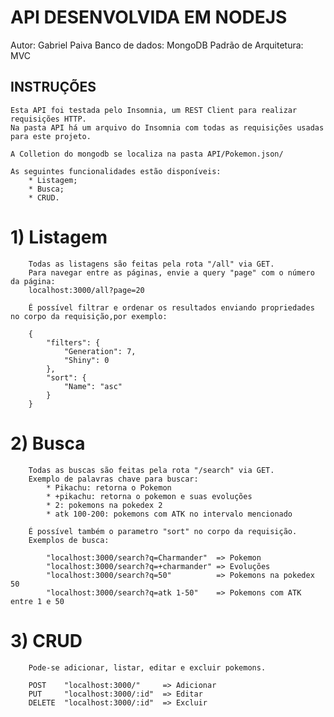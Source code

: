 # API DESENVOLVIDA EM NODEJS

Autor: Gabriel Paiva
Banco de dados: MongoDB
Padrão de Arquitetura: MVC

## INSTRUÇÕES
    Esta API foi testada pelo Insomnia, um REST Client para realizar requisições HTTP.
    Na pasta API há um arquivo do Insomnia com todas as requisições usadas para este projeto.

    A Colletion do mongodb se localiza na pasta API/Pokemon.json/

    As seguintes funcionalidades estão disponíveis:
        * Listagem;
        * Busca;
        * CRUD.

    
#   1) Listagem
        Todas as listagens são feitas pela rota "/all" via GET.
        Para navegar entre as páginas, envie a query "page" com o número da página:
        localhost:3000/all?page=20
        
        É possível filtrar e ordenar os resultados enviando propriedades no corpo da requisição,por exemplo:

        {
            "filters": {
                "Generation": 7,
                "Shiny": 0
            },
            "sort": {
                "Name": "asc"
            }
        }


#   2) Busca
        Todas as buscas são feitas pela rota "/search" via GET.
        Exemplo de palavras chave para buscar:
            * Pikachu: retorna o Pokemon
            * +pikachu: retorna o pokemon e suas evoluções
            * 2: pokemons na pokedex 2
            * atk 100-200: pokemons com ATK no intervalo mencionado
        
        É possível também o parametro "sort" no corpo da requisição.
        Exemplos de busca:

            "localhost:3000/search?q=Charmander"  => Pokemon
            "localhost:3000/search?q=+charmander" => Evoluções
            "localhost:3000/search?q=50"          => Pokemons na pokedex 50
            "localhost:3000/search?q=atk 1-50"    => Pokemons com ATK entre 1 e 50

#   3) CRUD
        Pode-se adicionar, listar, editar e excluir pokemons.
        
        POST    "localhost:3000/"     => Adicionar
        PUT     "localhost:3000/:id"  => Editar
        DELETE  "localhost:3000/:id"  => Excluir